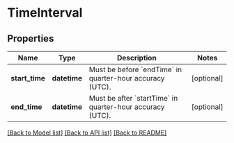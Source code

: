 # TimeInterval

## Properties
Name | Type | Description | Notes
------------ | ------------- | ------------- | -------------
**start_time** | **datetime** | Must be before &#x60;endTime&#x60; in quarter-hour accuracy (UTC). | [optional] 
**end_time** | **datetime** | Must be after &#x60;startTime&#x60; in quarter-hour accuracy (UTC). | [optional] 

[[Back to Model list]](../README.md#documentation-for-models) [[Back to API list]](../README.md#documentation-for-api-endpoints) [[Back to README]](../README.md)

